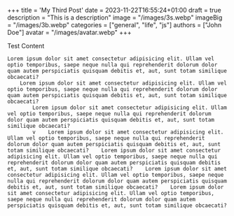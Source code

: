 +++
title = 'My Third Post'
date = 2023-11-22T16:55:24+01:00
draft = true
description = "This is a description"
image = "/images/3s.webp"
imageBig = "/images/3b.webp"
categories = ["general", "life", "js"]
authors = ["John Doe"]
avatar = "/images/avatar.webp"
+++


Test Content

    Lorem ipsum dolor sit amet consectetur adipisicing elit. Ullam vel optio temporibus, saepe neque nulla qui reprehenderit dolorum dolor quam autem perspiciatis quisquam debitis et, aut, sunt totam similique obcaecati?
        Lorem ipsum dolor sit amet consectetur adipisicing elit. Ullam vel optio temporibus, saepe neque nulla qui reprehenderit dolorum dolor quam autem perspiciatis quisquam debitis et, aut, sunt totam similique obcaecati?
            Lorem ipsum dolor sit amet consectetur adipisicing elit. Ullam vel optio temporibus, saepe neque nulla qui reprehenderit dolorum dolor quam autem perspiciatis quisquam debitis et, aut, sunt totam similique obcaecati?
            v    Lorem ipsum dolor sit amet consectetur adipisicing elit. Ullam vel optio temporibus, saepe neque nulla qui reprehenderit dolorum dolor quam autem perspiciatis quisquam debitis et, aut, sunt totam similique obcaecati?    Lorem ipsum dolor sit amet consectetur adipisicing elit. Ullam vel optio temporibus, saepe neque nulla qui reprehenderit dolorum dolor quam autem perspiciatis quisquam debitis et, aut, sunt totam similique obcaecati?    Lorem ipsum dolor sit amet consectetur adipisicing elit. Ullam vel optio temporibus, saepe neque nulla qui reprehenderit dolorum dolor quam autem perspiciatis quisquam debitis et, aut, sunt totam similique obcaecati?    Lorem ipsum dolor sit amet consectetur adipisicing elit. Ullam vel optio temporibus, saepe neque nulla qui reprehenderit dolorum dolor quam autem perspiciatis quisquam debitis et, aut, sunt totam similique obcaecati?
